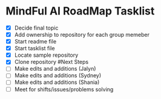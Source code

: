# MindFul AI RoadMap Tasklist
- [X] Decide final topic
- [X] Add ownership to repository for each group memeber
- [X] Start readme file
- [X] Start tasklist file
- [X] Locate sample repository
- [X] Clone repository
#Next Steps
- [ ] Make edits and additions (Jalyn)
- [ ] Make edits and additions (Sydney)
- [ ] Make edits and additions (Shania)
- [ ] Meet for shifts/issues/problems solving
